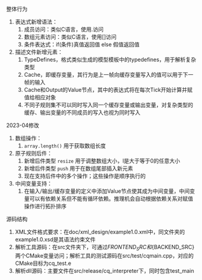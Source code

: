 整体行为

1. 表达式新增语法：
    1. 成员访问：类似C语言，使用.访问
    2. 数组元素访问：类似C语言，使用[]访问
    3. 条件表达式：if(条件)真值返回值 else 假值返回值
2. 描述文件新增元素：
    1. TypeDefines，格式类似生成的模型模板中的typedefines，用于解析复杂类型
    2. Cache，即缓存变量，其行为是上一帧向缓存变量写入的值可以用于下一帧的输入
    3. Cache和Output的Value节点，其中的表达式将在每次Tick开始计算并赋值给相应对象
    4. 不同子规则集不可以同时写入同一个缓存变量或输出变量，对复杂类型的缓存、输出变量的不同成员的写入也视为同时写入

2023-04修改

1. 数组操作：
   1. `array.length()` 用于获取数组长度
2. 原子规则后件：
   1. 新增后件类型 `resize` 用于调整数组大小，l是大于等于0的任意大小
   2. 新增后件类型 `push` 用于在数组尾部插入新元素
   3. 现在支持后件中的多个操作；这些操作是顺序执行的
3. 中间变量支持：
   1. 在输入/输出/缓存变量的定义中添加Value节点使其成为中间变量，中间变量可以有依赖关系但不能有循环依赖。推理机会自动根据依赖关系对赋值操作进行拓扑排序

源码结构

1. XML文件格式要求：在doc/xml_design/example1.0.xml中，同文件夹的example1.0.xsd是其语法约束文件
2. 解析工具源码：在src文件夹下，可通过${FRONTEND_SRC}和${BACKEND_SRC}两个CMake变量访问；解析工具的测试源码在src/test/cqmain.cpp，对应的CMake目标为cq_test.e
3. 解析dll源码：主要文件在src/release/cq_interpreter下，同时包含test_main